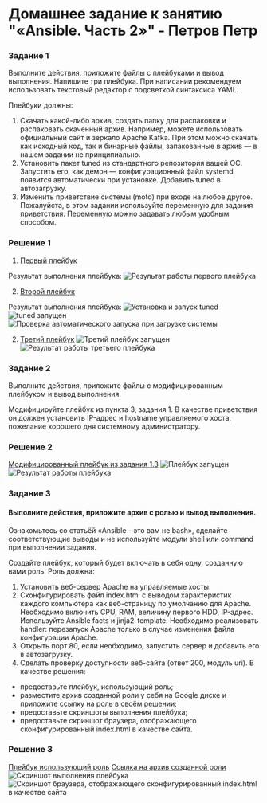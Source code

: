 # Домашнее задание к занятию "«Ansible. Часть 2»" - Петров Петр
### Задание 1
Выполните действия, приложите файлы с плейбуками и вывод выполнения.
Напишите три плейбука. При написании рекомендуем использовать текстовый редактор с подсветкой синтаксиса YAML.

Плейбуки должны:
1. Скачать какой-либо архив, создать папку для распаковки и распаковать скаченный архив. Например, можете использовать официальный сайт и зеркало Apache Kafka. При этом можно скачать как исходный код, так и бинарные файлы, запакованные в архив — в нашем задании не принципиально.
2. Установить пакет tuned из стандартного репозитория вашей ОС. Запустить его, как демон — конфигурационный файл systemd появится автоматически при установке. Добавить tuned в автозагрузку.
3. Изменить приветствие системы (motd) при входе на любое другое. Пожалуйста, в этом задании используйте переменную для задания приветствия. Переменную можно задавать любым удобным способом.

### Решение 1
1. [Первый плейбук](playbooks/download_and_extract.yml)

Результат выполнения плейбука:
![Результат работы первого плейбука](img/1.1.png)

2. [Второй плейбук](playbooks/install_tuned.yml)

Результат выполнения плейбука:
![Установка и запуск tuned](img/1.2.png)
![tuned запущен](img/1.2.1.png)
![Проверка автоматического запуска при загрузке системы](img/1.2.2.png)

2. [Третий плейбук](playbooks/change_motd.yml)
![Третий плейбук запущен](img/1.3.1.png)
![Результат работы третьего плейбука](img/1.3.2.png)

### Задание 2
Выполните действия, приложите файлы с модифицированным плейбуком и вывод выполнения.

Модифицируйте плейбук из пункта 3, задания 1. В качестве приветствия он должен установить IP-адрес и hostname управляемого хоста, пожелание хорошего дня системному администратору.

### Решение 2
[Модифицированный плейбук из задания 1.3](playbooks/download_and_extract.yml)
![Плейбук запущен](img/2.1.png)
![Результат работы плейбука](img/2.2.png)

### Задание 3

#### Выполните действия, приложите архив с ролью и вывод выполнения.

Ознакомьтесь со статьёй «Ansible - это вам не bash», сделайте соответствующие выводы и не используйте модули shell или command при выполнении задания.

Создайте плейбук, который будет включать в себя одну, созданную вами роль. Роль должна:

1. Установить веб-сервер Apache на управляемые хосты.
2. Сконфигурировать файл index.html c выводом характеристик каждого компьютера как веб-страницу по умолчанию для Apache. Необходимо включить CPU, RAM, величину первого HDD, IP-адрес. Используйте Ansible facts и jinja2-template. Необходимо реализовать handler: перезапуск Apache только в случае изменения файла конфигурации Apache.
3. Открыть порт 80, если необходимо, запустить сервер и добавить его в автозагрузку.
4. Сделать проверку доступности веб-сайта (ответ 200, модуль uri).
В качестве решения:

- предоставьте плейбук, использующий роль;
- разместите архив созданной роли у себя на Google диске и приложите ссылку на роль в своём решении;
- предоставьте скриншоты выполнения плейбука;
- предоставьте скриншот браузера, отображающего сконфигурированный index.html в качестве сайта.

### Решение 3
[Плейбук использующий роль](playbooks/site.yml)
[Ссылка на архив созданной роли](https://drive.google.com/file/d/1P3Is-vzcq2ZOUrJE1ez1fs3--ZWZVysJ/view?usp=sharing)
![Скриншот выполнения плейбука](img/3.1.png)
![Скриншот браузера, отображающего сконфигурированный index.html в качестве сайта](img/3.1.png)
